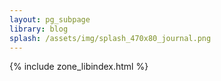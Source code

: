 ```yaml
---
layout: pg_subpage
library: blog
splash: /assets/img/splash_470x80_journal.png
---
```

{% include zone_libindex.html %}
